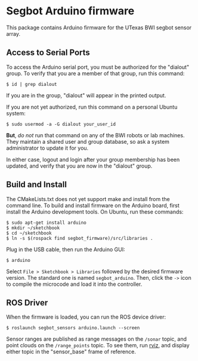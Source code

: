 Segbot Arduino firmware
=======================

This package contains Arduino firmware for the UTexas BWI segbot
sensor array.

Access to Serial Ports
----------------------

To access the Arduino serial port, you must be authorized for the
"dialout" group.  To verify that you are a member of that group, run
this command:

    $ id | grep dialout

If you are in the group, "dialout" will appear in the printed output.   

If you are not yet authorized, run this command on a personal Ubuntu
system:

    $ sudo usermod -a -G dialout your_user_id

**But**, *do not* run that command on any of the BWI robots or lab
machines.  They maintain a shared user and group database, so ask a
system administrator to update it for you.

In either case, logout and login after your group membership has been
updated, and verify that you are now in the "dialout" group.

Build and Install
-----------------

The CMakeLists.txt does not yet support make and install from the
command line.  To build and install firmware on the Arduino board,
first install the Arduino development tools.  On Ubuntu, run these
commands:

    $ sudo apt-get install arduino
    $ mkdir ~/sketchbook 
    $ cd ~/sketchbook
    $ ln -s $(rospack find segbot_firmware)/src/libraries .

Plug in the USB cable, then run the Arduino GUI:

    $ arduino

Select ``File > Sketchbook > Libraries`` followed by the desired
firmware version.  The standard one is named ``segbot_arduino``.
Then, click the ``->`` icon to compile the microcode and load it into
the controller.

ROS Driver
----------

When the firmware is loaded, you can run the ROS device driver:

    $ roslaunch segbot_sensors arduino.launch --screen

Sensor ranges are published as range messages on the ``/sonar`` topic,
and point clouds on the ``/range_points`` topic.  To see them, run
[rviz](http://wiki.ros.org/rviz), and display either topic in the
"sensor_base" frame of reference.

